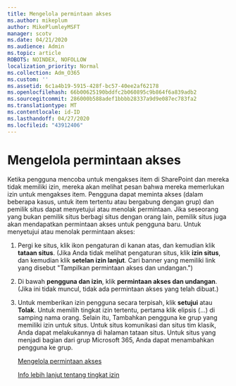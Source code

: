 ```yaml
---
title: Mengelola permintaan akses
ms.author: mikeplum
author: MikePlumleyMSFT
manager: scotv
ms.date: 04/21/2020
ms.audience: Admin
ms.topic: article
ROBOTS: NOINDEX, NOFOLLOW
localization_priority: Normal
ms.collection: Adm_O365
ms.custom: ''
ms.assetid: 6c1a4b19-5915-428f-bc57-40ee2af62178
ms.openlocfilehash: 66b00625190bddfc2b060895c9b864f6a839adb2
ms.sourcegitcommit: 286000b588adef1bbbb28337a9d9e087ec783fa2
ms.translationtype: MT
ms.contentlocale: id-ID
ms.lasthandoff: 04/27/2020
ms.locfileid: "43912406"
---
```

# <a name="manage-access-requests"></a>Mengelola permintaan akses

Ketika pengguna mencoba untuk mengakses item di SharePoint dan mereka tidak memiliki izin, mereka akan melihat pesan bahwa mereka memerlukan izin untuk mengakses item. Pengguna dapat meminta akses (dalam beberapa kasus, untuk item tertentu atau bergabung dengan grup) dan pemilik situs dapat menyetujui atau menolak permintaan. Jika seseorang yang bukan pemilik situs berbagi situs dengan orang lain, pemilik situs juga akan mendapatkan permintaan akses untuk pengguna baru. Untuk menyetujui atau menolak permintaan akses:
  
1. Pergi ke situs, klik ikon pengaturan di kanan atas, dan kemudian klik **tataan situs**. (Jika Anda tidak melihat pengaturan situs, klik **izin situs**, dan kemudian klik **setelan izin lanjut**. Cari banner yang memiliki link yang disebut "Tampilkan permintaan akses dan undangan.")
    
2. Di bawah **pengguna dan izin**, klik **permintaan akses dan undangan**. (Jika ini tidak muncul, tidak ada permintaan akses yang telah dibuat.)
    
3. Untuk memberikan izin pengguna secara terpisah, klik **setujui** atau **Tolak**. Untuk memilih tingkat izin tertentu, pertama klik elipsis (...) di samping nama orang. Selain itu, Tambahkan pengguna ke grup yang memiliki izin untuk situs. Untuk situs komunikasi dan situs tim klasik, Anda dapat melakukannya di halaman tataan situs. Untuk situs yang menjadi bagian dari grup Microsoft 365, Anda dapat menambahkan pengguna ke grup.
    
    [Mengelola permintaan akses](https://go.microsoft.com/fwlink/?linkid=2008747)
    
    [Info lebih lanjut tentang tingkat izin](https://go.microsoft.com/fwlink/?linkid=867071)
    

